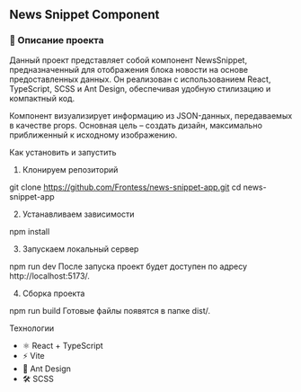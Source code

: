 ## News Snippet Component

### 📌 Описание проекта
Данный проект представляет собой компонент NewsSnippet, предназначенный для отображения блока новости на основе предоставленных данных. Он реализован с использованием React, TypeScript, SCSS и Ant Design, обеспечивая удобную стилизацию и компактный код.

Компонент визуализирует информацию из JSON-данных, передаваемых в качестве props. Основная цель – создать дизайн, максимально приближенный к исходному изображению.

Как установить и запустить

1) Клонируем репозиторий

git clone https://github.com/Frontess/news-snippet-app.git
cd news-snippet-app

2) Устанавливаем зависимости

npm install

3) Запускаем локальный сервер

npm run dev
После запуска проект будет доступен по адресу http://localhost:5173/.

4) Сборка проекта

npm run build
Готовые файлы появятся в папке dist/.

Технологии
- ⚛️ React + TypeScript
- ⚡ Vite
- 🎨 Ant Design
- 🛠️ SCSS
